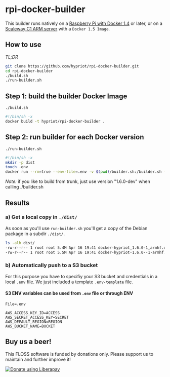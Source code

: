 # rpi-docker-builder

This builder runs natively on a [Raspberry Pi with Docker 1.4](http://blog.hypriot.com/post/hypriotos-back-again-with-docker-on-arm/) or later, or on a [Scaleway C1 ARM server](https://www.scaleway.com) with a `Docker 1.5 Image`.

## How to use
*TL;DR*
```bash
git clone https://github.com/hypriot/rpi-docker-builder.git
cd rpi-docker-builder
./build.sh
./run-builder.sh
```

## Step 1: build the builder Docker Image
`./build.sh`
```bash
#!/bin/sh -x
docker build -t hypriot/rpi-docker-builder .
```

## Step 2: run builder for each Docker version
`./run-builder.sh`
```bash
#!/bin/sh -x
mkdir -p dist
touch .env
docker run --rm=true --env-file=.env -v $(pwd)/builder.sh:/builder.sh -v $(pwd)/pkg-debian:/pkg-debian -v $(pwd)/dist:/dist hypriot/rpi-docker-builder /builder.sh 1.6.0-rc7 -1
```

*Note:* if you like to build from trunk, just use version "1.6.0-dev" when calling ./builder.sh


## Results

### a) Get a local copy in `./dist/`
As soon as you'll use `run-builder.sh` you'll get a copy of the Debian package in a subdir `./dist/`.
```bash
ls -alh dist/
-rw-r--r-- 1 root root 5.4M Apr 16 19:41 docker-hypriot_1.6.0-1_armhf.deb
-rw-r--r-- 1 root root 5.5M Apr 16 19:41 docker-hypriot-1.6.0--1-armhf.tar.gz
```

### b) Automatically push to a S3 bucket
For this purpose you have to specifiy your S3 bucket and credentials in a local `.env` file. We just included a template `.env-template` file.

#### S3 ENV variables can be used from `.env` file or through ENV
`File=.env`
```
AWS_ACCESS_KEY_ID=ACCESS
AWS_SECRET_ACCESS_KEY=SECRET
AWS_DEFAULT_REGION=REGION
AWS_BUCKET_NAME=BUCKET
```


## Buy us a beer!

This FLOSS software is funded by donations only. Please support us to maintain and further improve it!

<a href="https://liberapay.com/Hypriot/donate"><img alt="Donate using Liberapay" src="https://liberapay.com/assets/widgets/donate.svg"></a>

